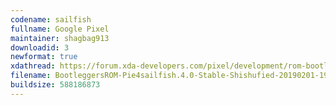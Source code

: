 ```yaml
---
codename: sailfish
fullname: Google Pixel
maintainer: shagbag913
downloadid: 3
newformat: true
xdathread: https://forum.xda-developers.com/pixel/development/rom-bootleggersrom-3-5-madstinky-t3877760/
filename: BootleggersROM-Pie4sailfish.4.0-Stable-Shishufied-20190201-195919.zip
buildsize: 588186873
---
```

